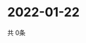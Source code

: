 # 2022-01-22
  共 0条

  <!-- BEGIN -->
  <!-- 最后更新时间Sat Jan 22 2022 14:02:34 GMT+0000 (Coordinated Universal Time) -->
  
  <!-- END -->
  
  